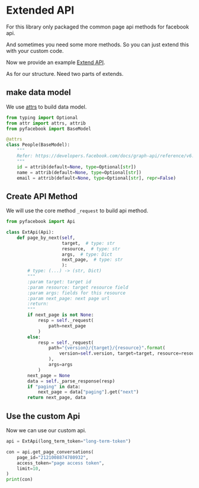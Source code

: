 # Extended API

For this library only packaged the common page api methods for facebook api.

And sometimes you need some more methods. So you can just extend this with your custom code.

Now we provide an example [Extend API](https://github.com/sns-sdks/python-facebook/tree/master/examples/extend_api.py).

As for our structure. Need two parts of extends.

## make data model

We use [attrs](https://github.com/python-attrs/attrs) to build data model.

```python
from typing import Optional
from attr import attrs, attrib
from pyfacebook import BaseModel

@attrs
class People(BaseModel):
    """
    Refer: https://developers.facebook.com/docs/graph-api/reference/v6.0/conversation
    """
    id = attrib(default=None, type=Optional[str])
    name = attrib(default=None, type=Optional[str])
    email = attrib(default=None, type=Optional[str], repr=False)
```


## Create API Method

We will use the core method `_request` to build api method.

```python
from pyfacebook import Api

class ExtApi(Api):
    def page_by_next(self,
                     target,  # type: str
                     resource,  # type: str
                     args,  # type: Dict
                     next_page,  # type: str
                     ):
        # type: (...) -> (str, Dict)
        """
        :param target: target id
        :param resource: target resource field
        :param args: fields for this resource
        :param next_page: next page url
        :return:
        """
        if next_page is not None:
            resp = self._request(
                path=next_page
            )
        else:
            resp = self._request(
                path="{version}/{target}/{resource}".format(
                    version=self.version, target=target, resource=resource
                ),
                args=args
            )
        next_page = None
        data = self._parse_response(resp)
        if "paging" in data:
            next_page = data["paging"].get("next")
        return next_page, data
```

## Use the custom Api

Now we can use our custom api.

```python
api = ExtApi(long_term_token="long-term-token")

con = api.get_page_conversations(
    page_id="2121008874780932",
    access_token="page access token",
    limit=10,
)
print(con)
```

